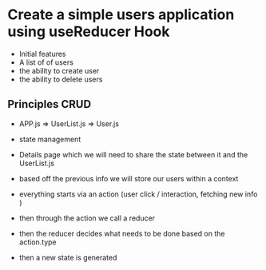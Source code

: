 # Create a simple users application using useReducer Hook 
* Initial features 
* A list of of users 
* the ability to create user 
* the ability to delete users

## Principles CRUD

* APP.js => UserList.js => User.js

* state management

* Details page which we will need to share the state between it and the UserList.js 

* based off the previous info we will store our users within a context

* everything starts via an action (user click / interaction, fetching new info ) 

* then through the action we call a reducer 

* then the reducer decides what needs to be done based on the action.type 

* then a new state is generated
